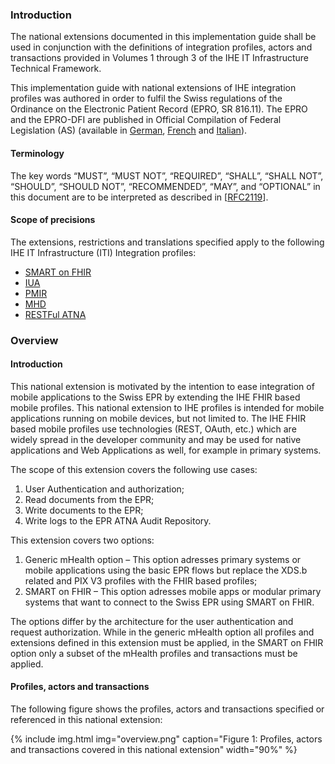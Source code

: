 ### Introduction

The national extensions documented in this implementation guide shall be used in conjunction with the definitions of integration 
profiles, actors and transactions provided in Volumes 1 through 3 of the IHE IT Infrastructure Technical Framework.

This implementation guide with national extensions of IHE integration profiles was authored in order to fulfil the Swiss
regulations of the Ordinance on the Electronic Patient Record (EPRO, SR 816.11). The EPRO and the
EPRO-DFI are published in Official Compilation of Federal Legislation (AS) (available in [German](https://www.admin.ch/opc/de/classified-compilation/20111795/index.html), [French](https://www.admin.ch/opc/fr/classified-compilation/20111795/index.html)
and [Italian](https://www.admin.ch/opc/it/classified-compilation/20111795/index.html)).


#### Terminology

The key words “MUST”, “MUST NOT”, “REQUIRED”, “SHALL”, “SHALL NOT”, “SHOULD”, “SHOULD NOT”, 
“RECOMMENDED”, “MAY”, and “OPTIONAL” in this document are to be interpreted as described in
[[RFC2119](https://www.ietf.org/rfc/rfc2119.txt)].

#### Scope of precisions
The extensions, restrictions and translations specified apply to the following IHE IT Infrastructure (ITI) Integration profiles:

* [SMART on FHIR](http://www.hl7.org/fhir/smart-app-launch/)
* [IUA](https://www.ihe.net/uploadedFiles/Documents/ITI/IHE_ITI_Suppl_IUA.pdf)
* [PMIR](https://www.ihe.net/uploadedFiles/Documents/ITI/IHE_ITI_Suppl_PMIR.pdf)
* [MHD](https://www.ihe.net/uploadedFiles/Documents/ITI/IHE_ITI_Suppl_MHD.pdf)
* [RESTFul ATNA](https://www.ihe.net/uploadedFiles/Documents/ITI/IHE_ITI_Suppl_RESTful-ATNA.pdf)

### Overview

#### Introduction

This national extension is motivated by the intention to ease integration of mobile applications to the Swiss
EPR by extending the IHE FHIR based mobile profiles. This national extension to IHE profiles is intended for
mobile applications running on mobile devices, but not limited to. The IHE FHIR based mobile profiles use
technologies (REST, OAuth, etc.) which are widely spread in the developer community and may be used for
native applications and Web Applications as well, for example in primary systems.

The scope of this extension covers the following use cases:
1. User Authentication and authorization;
2. Read documents from the EPR;
3. Write documents to the EPR;
4. Write logs to the EPR ATNA Audit Repository.

This extension covers two options:
1. Generic mHealth option – This option adresses primary systems or mobile applications using the basic EPR flows but replace the XDS.b related and PIX V3 profiles with the FHIR based profiles;
2. SMART on FHIR – This option adresses mobile apps or modular primary systems that want to connect to the Swiss EPR using SMART on FHIR.

The options differ by the architecture for the user authentication and request authorization. While in the
generic mHealth option all profiles and extensions defined in this extension must be applied, in the SMART
on FHIR option only a subset of the mHealth profiles and transactions must be applied.

#### Profiles, actors and transactions

The following figure shows the profiles, actors and transactions specified or referenced in this national extension:

{% include img.html img="overview.png" caption="Figure 1: Profiles, actors and transactions covered in this national extension" width="90%" %}